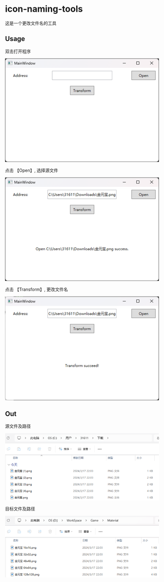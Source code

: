 # icon-naming-tools

这是一个更改文件名的工具

## Usage

双击打开程序

![](./img/ui_start.png "ui_start.png")

点击 【Open】, 选择源文件

![](./img/ui_btn_open_click.png "ui_btn_open_click.png")

点击 【Transform】, 更改文件名

![](./img/ui_btn_transform_click.png "ui_btn_transform_click.png")


## Out

源文件及路径

![](./img/source_icon.png "source_icon.png")

目标文件及路径

![](./img/target_icon.png "target_icon.png")